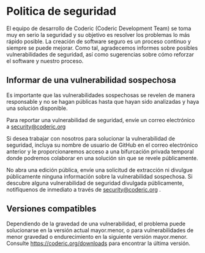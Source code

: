 # Politica de seguridad

El equipo de desarrollo de Coderic (Coderic Development Team) se toma muy en serio la seguridad y su objetivo es resolver los problemas lo más rápido posible.
La creación de software seguro es un proceso continuo y siempre se puede mejorar. Como tal, agradecemos informes sobre posibles vulnerabilidades de seguridad, así como sugerencias sobre cómo reforzar el software y nuestro proceso.

## Informar de una vulnerabilidad sospechosa

Es importante que las vulnerabilidades sospechosas se revelen de manera responsable y no se hagan públicas hasta que hayan sido analizadas y haya una solución disponible.

Para reportar una vulnerabilidad de seguridad, envíe un correo electrónico a security@coderic.org

Si desea trabajar con nosotros para solucionar la vulnerabilidad de seguridad, incluya su nombre de usuario de GitHub en el correo electrónico anterior y le proporcionaremos acceso a una bifurcación privada temporal donde podremos colaborar en una solución sin que se revele públicamente.

No abra una edición pública, envíe una solicitud de extracción ni divulgue públicamente ninguna información sobre la vulnerabilidad sospechosa. Si descubre alguna vulnerabilidad de seguridad divulgada públicamente, notifíquenos de inmediato a través de security@coderic.org .

## Versiones compatibles

Dependiendo de la gravedad de una vulnerabilidad, el problema puede solucionarse en la versión actual mayor.menor, o para vulnerabilidades de menor gravedad o endurecimiento en la siguiente versión mayor.menor. Consulte https://coderic.org/downloads para encontrar la última versión.
